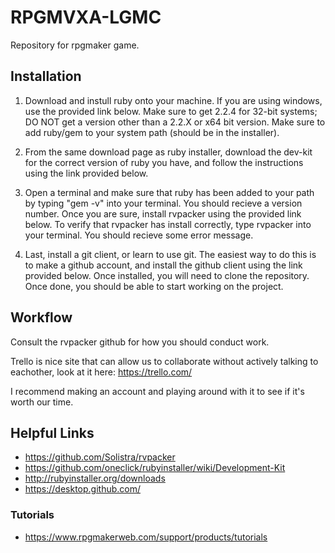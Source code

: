 # RPGMVXA-LGMC
Repository for rpgmaker game.

## Installation

1. Download and instull ruby onto your machine. If you are using windows, use the provided link below. Make sure to get 2.2.4 for 32-bit systems; DO NOT get a version other than a 2.2.X or x64 bit version. Make sure to add ruby/gem to your system path (should be in the installer).

2. From the same download page as ruby installer, download the dev-kit for the correct version of ruby you have, and follow the instructions using the link provided below.

3. Open a terminal and make sure that ruby has been added to your path by typing "gem -v" into your terminal. You should recieve a version number. Once you are sure, install rvpacker using the provided link below. To verify that rvpacker has install correctly, type rvpacker into your terminal. You should recieve some error message.

4. Last, install a git client, or learn to use git. The easiest way to do this is to make a github account, and install the github client using the link provided below. Once installed, you will need to clone the repository. Once done, you should be able to start working on the project.


## Workflow

Consult the rvpacker github for how you should conduct work.

Trello is nice site that can allow us to collaborate without actively talking to eachother, look at it here: https://trello.com/

I recommend making an account and playing around with it to see if it's worth our time.

## Helpful Links
- https://github.com/Solistra/rvpacker
- https://github.com/oneclick/rubyinstaller/wiki/Development-Kit
- http://rubyinstaller.org/downloads
- https://desktop.github.com/

### Tutorials
- https://www.rpgmakerweb.com/support/products/tutorials